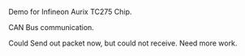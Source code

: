 Demo for Infineon Aurix TC275 Chip.

CAN Bus communication.

Could Send out packet now, but could not receive. Need more work.
